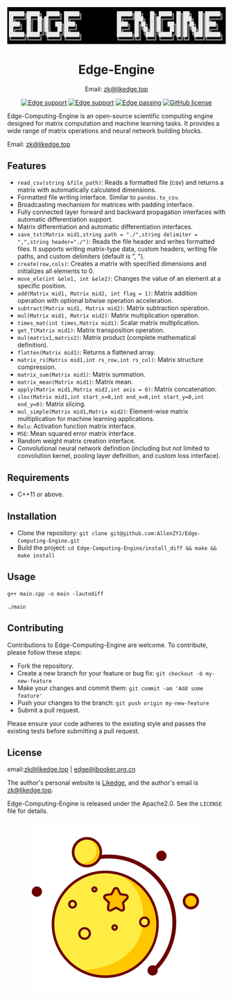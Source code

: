 <!-- <div align=center><img src="./picture/01.svg"/></div> -->
<div align=center><img src="picture/image-20200418210521131.png" alt="image-20200418210521131"  /></div>

<div align=center><h1>Edge-Engine</h1></div>
<div align=center>


Email: zk@likedge.top

[![Edge support](https://img.shields.io/badge/SUPPORT-Macos-brightgreen)](https://support.apple.com/downloads/macos)
[![Edge support](https://img.shields.io/badge/SUPPORT-Ubuntu-brightgreen)](https://ubuntu.com/download/server)
[![Edge passing](https://img.shields.io/badge/Edge--CI-passing-blue)](https://github.com/AllenZYJ/Edge-Computing-Engine/actions)
[![GitHub license](https://img.shields.io/badge/license-Apache--2.0-blue.svg)](https://raw.githubusercontent.com/tesseract-ocr/tesseract/master/LICENSE)



</div>
Edge-Computing-Engine is an open-source scientific computing engine designed for matrix computation and machine learning tasks. It provides a wide range of matrix operations and neural network building blocks.

Email: zk@likedge.top



## Features

- `read_csv(string &file_path)`: Reads a formatted file (csv) and returns a matrix with automatically calculated dimensions.
- Formatted file writing interface. Similar to `pandas.to_csv`.
- Broadcasting mechanism for matrices with padding interface.
- Fully connected layer forward and backward propagation interfaces with automatic differentiation support.
- Matrix differentiation and automatic differentiation interfaces.
- `save_txt(Matrix mid1,string path = "./",string delimiter = ",",string header="./")`: Reads the file header and writes formatted files. It supports writing matrix-type data, custom headers, writing file paths, and custom delimiters (default is ", ").
- `create(row,cols)`: Creates a matrix with specified dimensions and initializes all elements to 0.
- `move_ele(int &ele1, int &ele2)`: Changes the value of an element at a specific position.
- `add(Matrix mid1, Matrix mid2, int flag = 1)`: Matrix addition operation with optional bitwise operation acceleration.
- `subtract(Matrix mid1, Matrix mid2)`: Matrix subtraction operation.
- `mul(Matrix mid1, Matrix mid2)`: Matrix multiplication operation.
- `times_mat(int times,Matrix mid1)`: Scalar matrix multiplication.
- `get_T(Matrix mid1)`: Matrix transposition operation.
- `mul(matrix1,matrix2)`: Matrix product (complete mathematical definition).
- `flatten(Matrix mid1)`: Returns a flattened array.
- `matrix_rs(Matrix mid1,int rs_row,int rs_col)`: Matrix structure compression.
- `matrix_sum(Matrix mid1)`: Matrix summation.
- `matrix_mean(Matrix mid1)`: Matrix mean.
- `apply(Matrix mid1,Matrix mid2,int axis = 0)`: Matrix concatenation.
- `iloc(Matrix mid1,int start_x=0,int end_x=0,int start_y=0,int end_y=0)`: Matrix slicing.
- `mul_simple(Matrix mid1,Matrix mid2)`: Element-wise matrix multiplication for machine learning applications.
- `Relu`: Activation function matrix interface.
- `MSE`: Mean squared error matrix interface.
- Random weight matrix creation interface.
- Convolutional neural network definition (including but not limited to convolution kernel, pooling layer definition, and custom loss interface).

## Requirements

- C++11 or above.

## Installation

- Clone the repository: `git clone git@github.com:AllenZYJ/Edge-Computing-Engine.git`
- Build the project: `cd Edge-Computing-Engine/install_diff && make && make install`

## Usage


```shell
g++ main.cpp -o main -lautodiff
```

```shell
./main
```

## Contributing

Contributions to Edge-Computing-Engine are welcome. To contribute, please follow these steps:

- Fork the repository.
- Create a new branch for your feature or bug fix: `git checkout -b my-new-feature`
- Make your changes and commit them: `git commit -am 'Add some feature'`
- Push your changes to the branch: `git push origin my-new-feature`
- Submit a pull request.

Please ensure your code adheres to the existing style and passes the existing tests before submitting a pull request.

## License

email:zk@likedge.top | edge@ibooker.org.cn

The author's personal website is [Likedge](http://likedge.top/), and the author's email is zk@likedge.top.

Edge-Computing-Engine is released under the Apache2.0. See the `LICENSE` file for details.


<div align = center><img src = './picture/星月.svg'></div>

